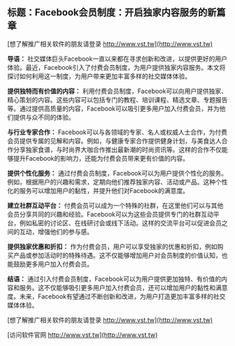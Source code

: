 ## **标题：Facebook会员制度：开启独家内容服务的新篇章**

[想了解推广相关软件的朋友请登录 http://www.vst.tw](http://www.vst.tw)

**导语：**
社交媒体巨头Facebook一直以来都在寻求创新和改进，以提供更好的用户体验。最近，Facebook引入了付费会员制度，为用户提供独家内容服务。本文将探讨如何利用这一制度，为用户带来更加丰富多样的社交媒体体验。

**提供独特而有价值的内容：**
利用付费会员制度，Facebook可以向用户提供独家、精心策划的内容。这些内容可以包括专门的教程、培训课程、精选文章、专题报告等。通过提供高质量的内容，Facebook可以吸引更多用户加入付费会员，并为他们提供与众不同的体验。

**与行业专家合作：**
Facebook可以与各领域的专家、名人或权威人士合作，为付费会员提供专属的见解和内容。例如，与健康专家合作提供健身计划，与美食达人合作分享独家食谱，与时尚界大咖合作推出最新潮的时尚资讯等。这样的合作不仅能够提升Facebook的影响力，还能为付费会员带来更有价值的内容。

**提供个性化服务：**
通过付费会员制度，Facebook可以为用户提供个性化的服务。例如，根据用户的兴趣和需求，定期向他们推荐独家内容、活动或产品。这种个性化的服务可以增加用户的黏性，并提升他们对Facebook的满意度。

**建立社群互动平台：**
付费会员可以成为一个特殊的社群，在这里他们可以与其他会员分享共同的兴趣和经验。Facebook可以为这些会员提供专门的社群互动平台，例如私密的讨论区、在线研讨会或线下活动。这样的交流平台可以促进会员之间的互动，增强他们的参与感。

**提供独家优惠和折扣：**
作为付费会员，用户可以享受独家的优惠和折扣，例如购买产品或参加活动时的特殊待遇。这不仅能够增加用户对会员制度的价值认知，也能鼓励更多用户加入付费会员。

**结语：**
通过引入付费会员制度，Facebook可以为用户提供更加独特、有价值的内容和服务。这不仅能够吸引更多用户加入付费会员，还可以增加用户的黏性和满意度。未来，Facebook有望通过不断创新和改进，为用户打造更加丰富多样的社交媒体体验。

[想了解推广相关软件的朋友请登录 http://www.vst.tw](http://www.vst.tw)


[访问软件官网 http://www.vst.tw](http://www.vst.tw)

